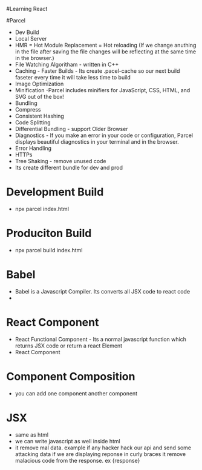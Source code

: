 #Learning React

#Parcel
- Dev Build
- Local Server
- HMR = Hot Module Replacement = Hot reloading (If we change anuthing in the file after saving the file changes will be reflecting at the same time in the browser.)
- File Watching Algoritham  - written in C++
- Caching - Faster Builds - Its create .pacel-cache so our next build faseter every time it will take less time to build
- Image Optimization
- Minification -Parcel includes minifiers for JavaScript, CSS, HTML, and SVG out of the box! 
- Bundling
- Compress
- Consistent Hashing
- Code Splitting 
- Differential Bundling - support Older Browser
- Diagnostics - If you make an error in your code or configuration, Parcel displays beautiful diagnostics in your terminal and in the browser.
- Error Handling
- HTTPs
- Tree Shaking - remove unused code
- Its create different bundle for dev and prod

# Development Build
- npx parcel index.html

# Produciton Build 
- npx parcel build index.html

# Babel
- Babel is a Javascript Compiler. Its converts all JSX code to react code
-

# React Component
 - React Functional Component - Its a normal javascript function which returns JSX code or return a react Element
 - React Component

# Component Composition
- you can add one component another component

# JSX
- same as html
- we can write javascript as well inside html
- it remove mal data. example if any hacker hack our api and send some attacking data if we are displaying reponse in curly braces it remove malacious code from the response. ex {response}
